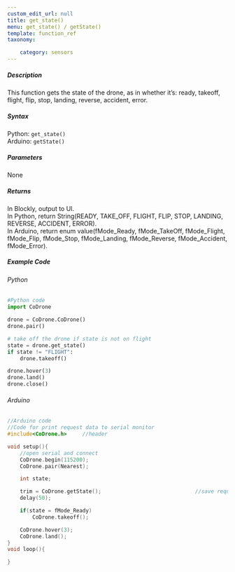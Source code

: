 ```yaml
---
custom_edit_url: null
title: get_state()
menu: get_state() / getState()
template: function_ref
taxonomy:

	category: sensors
---
```


##### Description

This function gets the state of the drone, as in whether it’s: ready, takeoff, flight, flip, stop, landing, reverse, accident, error.

##### Syntax
Python: ```get_state()```<br />
Arduino: ```getState()```

##### Parameters
None

##### Returns

In Blockly, output to UI.<br/>In Python, return String(READY, TAKE_OFF, FLIGHT, FLIP, STOP, LANDING, REVERSE, ACCIDENT, ERROR).<br/>
In Arduino, return enum value(fMode_Ready, fMode_TakeOff, fMode_Flight, fMode_Flip, fMode_Stop, fMode_Landing, fMode_Reverse, fMode_Accident, fMode_Error).<br/>

##### Example Code
###### Python
```python
#Python code
import CoDrone

drone = CoDrone.CoDrone()
drone.pair()

# take off the drone if state is not on flight
state = drone.get_state()
if state != "FLIGHT":
    drone.takeoff()

drone.hover(3)
drone.land()
drone.close()
```

###### Arduino
```c
//Arduino code
//Code for print request data to serial monitor
#include<CoDrone.h>     //header

void setup(){
    //open serial and connect
    CoDrone.begin(115200);
    CoDrone.pair(Nearest);

    int state;

    trim = CoDrone.getState();                              //save request data
    delay(50);

    if(state = fMode_Ready)
        CoDrone.takeoff();

    CoDrone.hover(3);
    CoDrone.land();
}
void loop(){

}
```